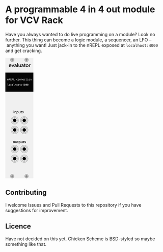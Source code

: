
# A programmable 4 in 4 out module for VCV Rack

Have you always wanted to do live programming on a module? Look no further. This thing can become a logic module, a
sequencer, an LFO – anything you want! Just jack-in to the nREPL exposed at `localhost:4000` and get cracking.

![Screenshot](evaluator-screenshot.png)

## Contributing

I welcome Issues and Pull Requests to this repository if you have suggestions for improvement.

## Licence

Have not decided on this yet. Chicken Scheme is BSD-styled so maybe something like that.

